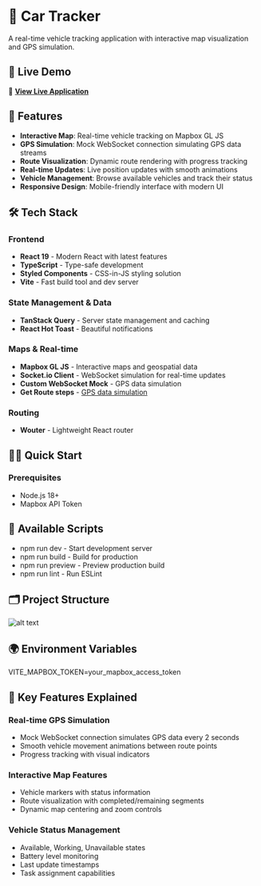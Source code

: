 # 🚗 Car Tracker

A real-time vehicle tracking application with interactive map visualization and GPS simulation.

## 🚀 Live Demo

🔗 **[View Live Application](https://car-tracker-app-beta.vercel.app/)**

## 🌟 Features

- **Interactive Map**: Real-time vehicle tracking on Mapbox GL JS
- **GPS Simulation**: Mock WebSocket connection simulating GPS data streams
- **Route Visualization**: Dynamic route rendering with progress tracking
- **Real-time Updates**: Live position updates with smooth animations
- **Vehicle Management**: Browse available vehicles and track their status
- **Responsive Design**: Mobile-friendly interface with modern UI

## 🛠️ Tech Stack

### Frontend

- **React 19** - Modern React with latest features
- **TypeScript** - Type-safe development
- **Styled Components** - CSS-in-JS styling solution
- **Vite** - Fast build tool and dev server

### State Management & Data

- **TanStack Query** - Server state management and caching
- **React Hot Toast** - Beautiful notifications

### Maps & Real-time

- **Mapbox GL JS** - Interactive maps and geospatial data
- **Socket.io Client** - WebSocket simulation for real-time updates
- **Custom WebSocket Mock** - GPS data simulation
- **Get Route steps** - [GPS data simulation](https://nominatim.openstreetmap.org/ui/search.html)

### Routing

- **Wouter** - Lightweight React router

## 🏃‍♂️ Quick Start

### Prerequisites

- Node.js 18+
- Mapbox API Token

## 🔧 Available Scripts

- npm run dev - Start development server
- npm run build - Build for production
- npm run preview - Preview production build
- npm run lint - Run ESLint

## 🗂️ Project Structure

![alt text](project-structure-for-readme.png)

## 🌍 Environment Variables

VITE_MAPBOX_TOKEN=your_mapbox_access_token

## 🎯 Key Features Explained

### Real-time GPS Simulation

- Mock WebSocket connection simulates GPS data every 2 seconds
- Smooth vehicle movement animations between route points
- Progress tracking with visual indicators

### Interactive Map Features

- Vehicle markers with status information
- Route visualization with completed/remaining segments
- Dynamic map centering and zoom controls

### Vehicle Status Management

- Available, Working, Unavailable states
- Battery level monitoring
- Last update timestamps
- Task assignment capabilities
